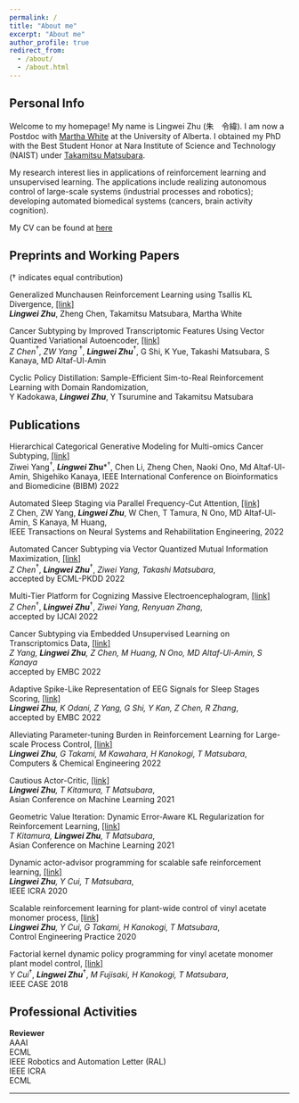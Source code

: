```yaml
---
permalink: /
title: "About me"
excerpt: "About me"
author_profile: true
redirect_from: 
  - /about/
  - /about.html
---
```


## Personal Info
Welcome to my homepage! My name is Lingwei Zhu (朱　令緯). I am now a Postdoc with [Martha White](https://scholar.google.ca/citations?user=t5zdD_IAAAAJ&hl=en) at the University of Alberta.
I obtained my PhD with the Best Student Honor at Nara Institute of Science and Technology (NAIST) under [Takamitsu Matsubara](https://scholar.google.com/citations?user=RFDSj_0AAAAJ&hl=en). 

My research interest lies in applications of reinforcement learning and unsupervised learning. 
The applications include realizing autonomous control of large-scale systems (industrial processes and robotics); developing automated biomedical systems (cancers, brain activity cognition).

My CV can be found at [here](https://lingweizhu.github.io/files/cv_2p.pdf)



## **Preprints and Working Papers**

($\dagger$ indicates equal contribution)

Generalized Munchausen Reinforcement Learning using Tsallis KL Divergence, [[link]](https://arxiv.org/pdf/2301.11476.pdf)\
***Lingwei Zhu***, Zheng Chen, Takamitsu Matsubara, Martha White

Cancer Subtyping by Improved Transcriptomic Features Using Vector Quantized Variational Autoencoder, [[link]](https://arxiv.org/pdf/2207.09783.pdf) \
*Z Chen*$^{\dagger}$, *ZW Yang* $^{\dagger}$, ***Lingwei Zhu***$^{\dagger}$, G Shi, K Yue, Takashi Matsubara, S Kanaya, MD Altaf-Ul-Amin

Cyclic Policy Distillation: Sample-Efficient Sim-to-Real Reinforcement Learning with Domain Randomization,\
Y Kadokawa, ***Lingwei Zhu***, Y Tsurumine and Takamitsu Matsubara

## **Publications**

Hierarchical Categorical Generative Modeling for Multi-omics Cancer Subtyping, [[link]](https://ieeexplore.ieee.org/abstract/document/9994928)\
Ziwei Yang$^{\dagger}$, ***Lingwei* Zhu***$^{\dagger}$, Chen Li, Zheng Chen, Naoki Ono, Md Altaf-Ul-Amin, Shigehiko Kanaya,
IEEE International Conference on Bioinformatics and Biomedicine (BIBM) 2022

Automated Sleep Staging via Parallel Frequency-Cut Attention, [[link]](https://ieeexplore.ieee.org/stamp/stamp.jsp?arnumber=10041186)\
Z Chen, ZW Yang, ***Lingwei Zhu***, W Chen, T Tamura, N Ono, MD Altaf-Ul-Amin, S Kanaya, M Huang, \
IEEE Transactions on Neural Systems and Rehabilitation Engineering, 2022

Automated Cancer Subtyping via Vector Quantized Mutual Information Maximization, [[link]](https://arxiv.org/pdf/2206.10801.pdf)\
*Z Chen*$^{\dagger}$, ***Lingwei Zhu***$^{\dagger}$, *Ziwei Yang, Takashi Matsubara*, \
accepted by ECML-PKDD 2022 


Multi-Tier Platform for Cognizing Massive Electroencephalogram, [[link]](https://arxiv.org/pdf/2204.09840.pdf)\
*Z Chen*$^{\dagger}$, ***Lingwei Zhu***$^{\dagger}$, *Ziwei Yang, Renyuan Zhang*, \
accepted by IJCAI 2022 


Cancer Subtyping via Embedded Unsupervised Learning on Transcriptomics Data, [[link]](https://arxiv.org/pdf/2204.02278.pdf)\
*Z Yang, **Lingwei Zhu**, Z Chen, M Huang, N Ono, MD Altaf-Ul-Amin, S Kanaya*\
accepted by EMBC 2022

Adaptive Spike-Like Representation of EEG Signals for Sleep Stages Scoring, [[link]](https://arxiv.org/pdf/2204.03565.pdf)\
***Lingwei Zhu**, K Odani, Z Yang, G Shi, Y Kan, Z Chen, R Zhang*,\
accepted by EMBC 2022

Alleviating Parameter-tuning Burden in Reinforcement Learning for Large-scale Process Control, [[link]](https://www.sciencedirect.com/science/article/pii/S0098135422000035)\
***Lingwei Zhu**, G Takami, M Kawahara, H Kanokogi, T Matsubara*,\
Computers & Chemical Engineering 2022

Cautious Actor-Critic, [[link]](https://proceedings.mlr.press/v157/zhu21a/zhu21a.pdf)\
***Lingwei Zhu**, T Kitamura, T Matsubara*,\
Asian Conference on Machine Learning 2021

Geometric Value Iteration: Dynamic Error-Aware KL Regularization for Reinforcement Learning, [[link]](https://proceedings.mlr.press/v157/kitamura21a/kitamura21a.pdf)\
*T Kitamura, **Lingwei Zhu**, T Matsubara*,\
Asian Conference on Machine Learning 2021

Dynamic actor-advisor programming for scalable safe reinforcement learning, [[link]](https://ieeexplore.ieee.org/abstract/document/9197200)\
***Lingwei Zhu**, Y Cui, T Matsubara*,\
IEEE ICRA 2020

Scalable reinforcement learning for plant-wide control of vinyl acetate monomer process, [[link]](https://www.sciencedirect.com/science/article/pii/S0967066120300186)\
***Lingwei Zhu**, Y Cui, G Takami, H Kanokogi, T Matsubara*,\
Control Engineering Practice 2020

Factorial kernel dynamic policy programming for vinyl acetate monomer plant model control, [[link]](https://www.researchgate.net/profile/Yunduan-Cui/publication/327294861_Factorial_Kernel_Dynamic_Policy_Programming_for_Vinyl_Acetate_Monomer_Plant_Model_Control/links/5b8739c7299bf1d5a73117e4/Factorial-Kernel-Dynamic-Policy-Programming-for-Vinyl-Acetate-Monomer-Plant-Model-Control.pdf)\
*Y Cui*$^{\dagger}$, ***Lingwei Zhu***$^{\dagger}$, *M Fujisaki, H Kanokogi, T Matsubara*,\
IEEE CASE 2018


## Professional Activities

**Reviewer**\
AAAI\
ECML\
IEEE Robotics and Automation Letter (RAL)\
IEEE ICRA\
ECML

****
